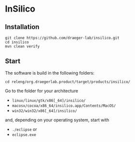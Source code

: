 # InSilico


## Installation
```
git clone https://github.com/draeger-lab/insilico.git
cd insilico
mvn clean verify
```

## Start
The software is build in the following folders:
```
cd releng/org.draegerlab.product/target/products/insilico/
```
Go to the folder for your architecture
* `linux/linux/gtk/x86[_64]/insilico/`
* `macosx/cocoa/x86_64/insilico.app/Contents/MacOS/`
* `win32/win32/x86[_64]/insilico/`

and, depending on your operating system, start with
* `./eclipse` or
* `eclipse.exe`
